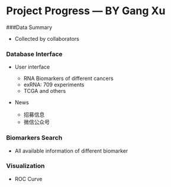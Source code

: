 # Project Progress — BY Gang Xu

###Data Summary

- Collected by collaborators

### Database Interface

- User interface
  - RNA Biomarkers of different cancers
  - exRNA: 709 experiments
  - TCGA and others

- News
  - 招募信息
  - 微信公众号

### Biomarkers Search

- All available information of different biomarker

### Visualization

- ROC Curve